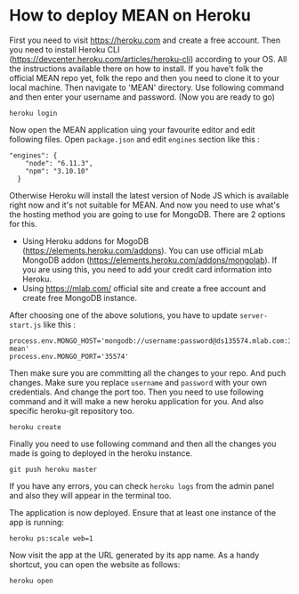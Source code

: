 # How to deploy MEAN on Heroku

 
First you need to visit https://heroku.com and create a free account. 
Then you need to install Heroku CLI (https://devcenter.heroku.com/articles/heroku-cli) according to your OS. All the instructions available there on how to install.
If you have't folk the official MEAN repo yet, folk the repo and then you need to clone it to your local machine.
Then navigate to 'MEAN' directory.
Use following command and then enter your username and password. (Now you are ready to go)
```
heroku login
```
Now open the MEAN application uing your favourite editor and edit following files.
Open `package.json` and edit `engines` section like this :

```
"engines": {
    "node": "6.11.3",
    "npm": "3.10.10"
  }
```

Otherwise Heroku will install the latest version of Node JS which is available right now and it's not suitable for MEAN.
And now you need to use what's the hosting method you are going to use for MongoDB. 
There are 2 options for this.
  * Using Heroku addons for MogoDB (https://elements.heroku.com/addons). You can use official mLab MongoDB addon (https://elements.heroku.com/addons/mongolab). If you are using this, you need to add your credit card information into Heroku.
  * Using https://mlab.com/ official site and create a free account and create free MongoDB instance. 
  
After choosing one of the above solutions, you have to update `server-start.js` like this : 

 
 ```
 process.env.MONGO_HOST='mongodb://username:password@ds135574.mlab.com:35574/new-mean'
 process.env.MONGO_PORT='35574'
 ```
 
Then make sure you are committing all the changes to your repo. And puch changes.
Make sure you replace `username` and `password` with your own credentials. And change the port too.
Then you need to use following command and it will make a new heroku application for you. And also specific heroku-git repository too.

```
heroku create
```

Finally you need to use following command and then all the changes you made is going to deployed in the heroku instance.

```
git push heroku master
```

If you have any errors, you can check `heroku logs` from the admin panel and also they will appear in the terminal too.

The application is now deployed. Ensure that at least one instance of the app is running:

```
heroku ps:scale web=1
```

Now visit the app at the URL generated by its app name. As a handy shortcut, you can open the website as follows:

```
heroku open
```

